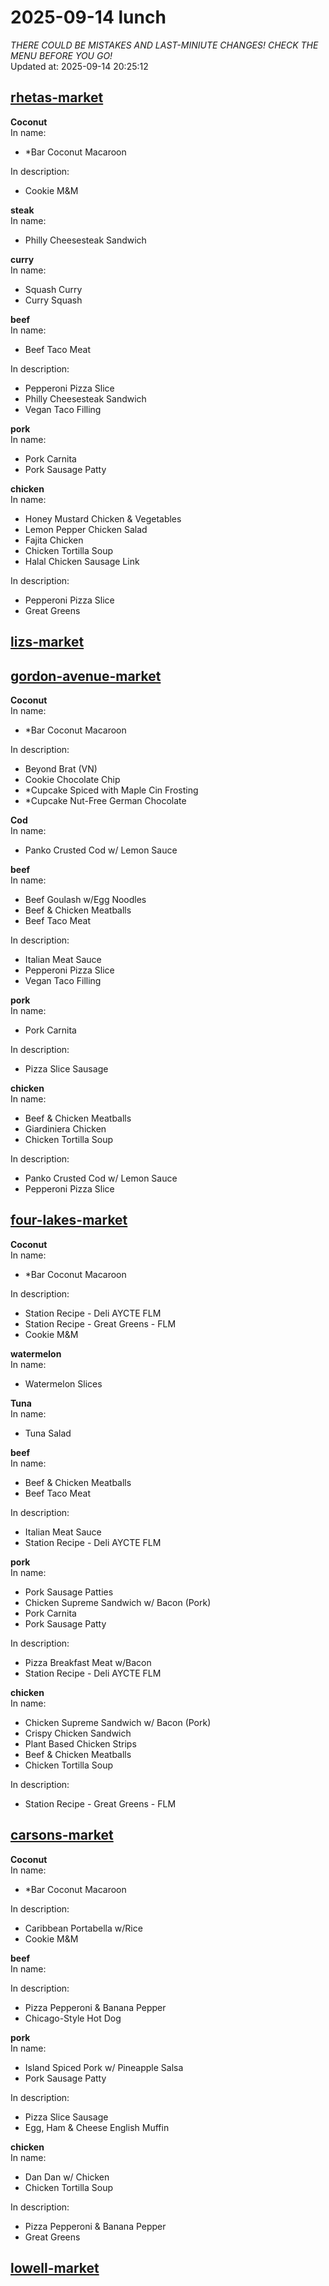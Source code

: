 # 2025-09-14 lunch  
*THERE COULD BE MISTAKES AND LAST-MINIUTE CHANGES! CHECK THE MENU BEFORE YOU GO!*  
Updated at: 2025-09-14 20:25:12  
## [rhetas-market](https://wisc-housingdining.nutrislice.com/menu/rhetas-market/lunch/2025-09-14)  
**Coconut**  
In name:   
 - *Bar Coconut Macaroon  
  
In description:   
 - Cookie M&M  
  
**steak**  
In name:   
 - Philly Cheesesteak Sandwich  
  
**curry**  
In name:   
 - Squash Curry  
 - Curry Squash  
  
**beef**  
In name:   
 - Beef Taco Meat  
  
In description:   
 - Pepperoni Pizza Slice  
 - Philly Cheesesteak Sandwich  
 - Vegan Taco Filling  
  
**pork**  
In name:   
 - Pork Carnita  
 - Pork Sausage Patty  
  
**chicken**  
In name:   
 - Honey Mustard Chicken & Vegetables  
 - Lemon Pepper Chicken Salad  
 - Fajita Chicken  
 - Chicken Tortilla Soup  
 - Halal Chicken Sausage Link  
  
In description:   
 - Pepperoni Pizza Slice  
 - Great Greens  
  
## [lizs-market](https://wisc-housingdining.nutrislice.com/menu/lizs-market/lunch/2025-09-14)  
## [gordon-avenue-market](https://wisc-housingdining.nutrislice.com/menu/gordon-avenue-market/lunch/2025-09-14)  
**Coconut**  
In name:   
 - *Bar Coconut Macaroon  
  
In description:   
 - Beyond Brat (VN)  
 - Cookie Chocolate Chip  
 - *Cupcake Spiced with Maple Cin Frosting  
 - *Cupcake Nut-Free German Chocolate  
  
**Cod**  
In name:   
 - Panko Crusted Cod w/ Lemon Sauce  
  
**beef**  
In name:   
 - Beef Goulash w/Egg Noodles  
 - Beef & Chicken Meatballs  
 - Beef Taco Meat  
  
In description:   
 - Italian Meat Sauce  
 - Pepperoni Pizza Slice  
 - Vegan Taco Filling  
  
**pork**  
In name:   
 - Pork Carnita  
  
In description:   
 - Pizza Slice Sausage  
  
**chicken**  
In name:   
 - Beef & Chicken Meatballs  
 - Giardiniera Chicken  
 - Chicken Tortilla Soup  
  
In description:   
 - Panko Crusted Cod w/ Lemon Sauce  
 - Pepperoni Pizza Slice  
  
## [four-lakes-market](https://wisc-housingdining.nutrislice.com/menu/four-lakes-market/lunch/2025-09-14)  
**Coconut**  
In name:   
 - *Bar Coconut Macaroon  
  
In description:   
 - Station Recipe - Deli  AYCTE FLM  
 - Station Recipe - Great Greens - FLM  
 - Cookie M&M  
  
**watermelon**  
In name:   
 - Watermelon Slices  
  
**Tuna**  
In name:   
 - Tuna Salad  
  
**beef**  
In name:   
 - Beef & Chicken Meatballs  
 - Beef Taco Meat  
  
In description:   
 - Italian Meat Sauce  
 - Station Recipe - Deli  AYCTE FLM  
  
**pork**  
In name:   
 - Pork Sausage Patties  
 - Chicken Supreme Sandwich w/ Bacon (Pork)  
 - Pork Carnita  
 - Pork Sausage Patty  
  
In description:   
 - Pizza Breakfast Meat w/Bacon  
 - Station Recipe - Deli  AYCTE FLM  
  
**chicken**  
In name:   
 - Chicken Supreme Sandwich w/ Bacon (Pork)  
 - Crispy Chicken Sandwich  
 - Plant Based Chicken Strips  
 - Beef & Chicken Meatballs  
 - Chicken Tortilla Soup  
  
In description:   
 - Station Recipe - Great Greens - FLM  
  
## [carsons-market](https://wisc-housingdining.nutrislice.com/menu/carsons-market/lunch/2025-09-14)  
**Coconut**  
In name:   
 - *Bar Coconut Macaroon  
  
In description:   
 - Caribbean Portabella w/Rice  
 - Cookie M&M  
  
**beef**  
In name:   
  
In description:   
 - Pizza Pepperoni & Banana Pepper  
 - Chicago-Style Hot Dog  
  
**pork**  
In name:   
 - Island Spiced Pork w/ Pineapple Salsa  
 - Pork Sausage Patty  
  
In description:   
 - Pizza Slice Sausage  
 - Egg, Ham & Cheese English Muffin  
  
**chicken**  
In name:   
 - Dan Dan w/ Chicken  
 - Chicken Tortilla Soup  
  
In description:   
 - Pizza Pepperoni & Banana Pepper  
 - Great Greens  
  
## [lowell-market](https://wisc-housingdining.nutrislice.com/menu/lowell-market/lunch/2025-09-14)  
  
